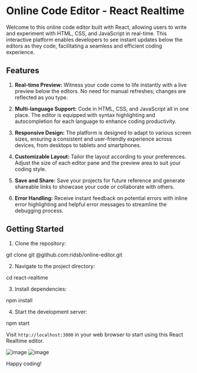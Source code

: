 # Online Code Editor - React Realtime

Welcome to this online code editor built with React, allowing users to write and experiment with HTML, CSS, and JavaScript in real-time. This interactive platform enables developers to see instant updates below the editors as they code, facilitating a seamless and efficient coding experience.

## Features

1. **Real-time Preview:** Witness your code come to life instantly with a live preview below the editors. No need for manual refreshes; changes are reflected as you type.

2. **Multi-language Support:** Code in HTML, CSS, and JavaScript all in one place. The editor is equipped with syntax highlighting and autocompletion for each language to enhance coding productivity.

3. **Responsive Design:** The platform is designed to adapt to various screen sizes, ensuring a consistent and user-friendly experience across devices, from desktops to tablets and smartphones.

4. **Customizable Layout:** Tailor the layout according to your preferences. Adjust the size of each editor pane and the preview area to suit your coding style.

5. **Save and Share:** Save your projects for future reference and generate shareable links to showcase your code or collaborate with others.

6. **Error Handling:** Receive instant feedback on potential errors with inline error highlighting and helpful error messages to streamline the debugging process.

## Getting Started

1. Clone the repository:

git clone git @github.com:ridsb/online-editor.git

2. Navigate to the project directory:

cd react-realtime

3. Install dependencies:

npm install

4. Start the development server:

npm start

Visit `http://localhost:3000` in your web browser to start using this React Realtime editor.

![image](https://github.com/user-attachments/assets/fcbbe546-0b76-435e-8ad3-42e845939e3a)
![image](https://github.com/user-attachments/assets/cc44a8a4-48de-4578-83a5-0899fcbbca1d)


Happy coding!
